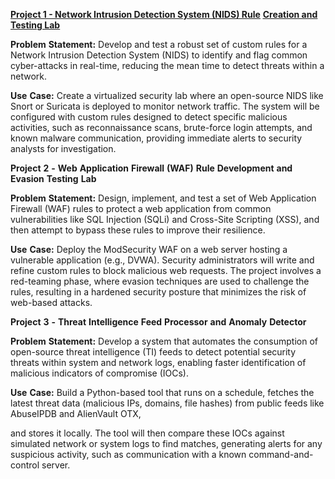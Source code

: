 [**<u>Project 1 - Network Intrusion Detection System (NIDS)
Rule</u>**](https://tinyurl.com/t3v5x8t3) [**<u>Creation and Testing
Lab</u>**](https://tinyurl.com/t3v5x8t3)

  **Problem** **Statement:** Develop and test a robust set of custom rules
  for a Network Intrusion Detection System (NIDS) to identify and flag
  common cyber-attacks in real-time, reducing the mean time to detect
  threats within a network.
  
  **Use** **Case:** Create a virtualized security lab where an open-source
  NIDS like Snort or Suricata is deployed to monitor network traffic. The
  system will be configured with custom rules designed to detect specific
  malicious activities, such as reconnaissance scans, brute-force login
  attempts, and known malware communication, providing immediate alerts to
  security analysts for investigation.


**Project** **2** **-** **Web** **Application** **Firewall** **(WAF)**
**Rule** **Development** **and** **Evasion** **Testing** **Lab**

  **Problem** **Statement:** Design, implement, and test a set of Web
  Application Firewall (WAF) rules to protect a web application from
  common vulnerabilities like SQL Injection (SQLi) and Cross-Site
  Scripting (XSS), and then attempt to bypass these rules to improve their
  resilience.
  
  **Use** **Case:** Deploy the ModSecurity WAF on a web server hosting a
  vulnerable application (e.g., DVWA). Security administrators will write
  and refine custom rules to block malicious web requests. The project
  involves a red-teaming phase, where evasion techniques are used to
  challenge the rules, resulting in a hardened security posture that
  minimizes the risk of web-based attacks.



**Project** **3** **-** **Threat** **Intelligence** **Feed**
**Processor** **and** **Anomaly** **Detector**

  **Problem** **Statement:** Develop a system that automates the
  consumption of open-source threat intelligence (TI) feeds to detect
  potential security threats within system and network logs, enabling
  faster identification of malicious indicators of compromise (IOCs).
  
  **Use** **Case:** Build a Python-based tool that runs on a schedule,
  fetches the latest threat data (malicious IPs, domains, file hashes)
  from public feeds like AbuseIPDB and AlienVault OTX,
  
  and stores it locally. The tool will then compare these IOCs against
  simulated network or system logs to find matches, generating alerts for
  any suspicious activity, such as communication with a known
  command-and-control server.


